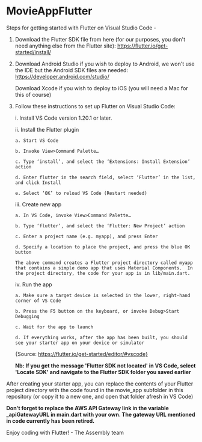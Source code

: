 # MovieAppFlutter

Steps for getting started with Flutter on Visual Studio Code - 

1.  Download the Flutter SDK file from here (for our purposes, you don't need anything else from the Flutter site):
    https://flutter.io/get-started/install/

2.  Download Android Studio if you wish to deploy to Android, we won't use the IDE but the Android SDK files are needed:
    https://developer.android.com/studio/

    Download Xcode if you wish to deploy to iOS (you will need a Mac for this of course)

3.  Follow these instructions to set up Flutter on Visual Studio Code:
    
    i.  Install VS Code version 1.20.1 or later.

    ii. Install the Flutter plugin
    
        a. Start VS Code
        
        b. Invoke View>Command Palette…
        
        c. Type ‘install’, and select the ‘Extensions: Install Extension’ action
        
        d. Enter flutter in the search field, select ‘Flutter’ in the list, and click Install
        
        e. Select ‘OK’ to reload VS Code (Restart needed)
    
    iii. Create new app

        a. In VS Code, invoke View>Command Palette…
        
        b. Type ‘flutter’, and select the ‘Flutter: New Project’ action
        
        c. Enter a project name (e.g. myapp), and press Enter
        
        d. Specify a location to place the project, and press the blue OK button
        
        The above command creates a Flutter project directory called myapp that contains a simple demo app that uses Material Components.  In the project directory, the code for your app is in lib/main.dart.

    iv.  Run the app

        a. Make sure a target device is selected in the lower, right-hand corner of VS Code
        
        b. Press the F5 button on the keyboard, or invoke Debug>Start Debugging
        
        c. Wait for the app to launch
        
        d. If everything works, after the app has been built, you should see your starter app on your device or simulator
        
    {Source: https://flutter.io/get-started/editor/#vscode}
    
    <b>Nb: If you get the message 'Flutter SDK not located' in VS Code, select 'Locate SDK' and navigate to the Flutter SDK folder you saved earlier</b>

After creating your starter app, you can replace the contents of your Flutter project directory with the code found in the movie_app subfolder in this repository (or copy it to a new one, and open that folder afresh in VS Code)

<b>Don't forget to replace the AWS API Gateway link in the variable _apiGatewayURL in main.dart with your own. The gateway URL mentioned in code currently has been retired. </b>

Enjoy coding with Flutter! - The Assembly team
